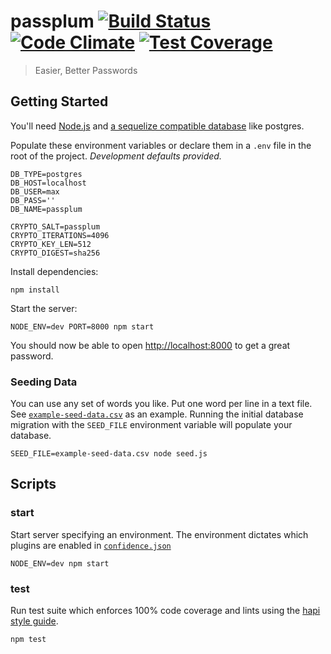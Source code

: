 # passplum [![Build Status](https://travis-ci.org/maxbeatty/passplum.svg)](https://travis-ci.org/maxbeatty/passplum) [![Code Climate](https://codeclimate.com/github/maxbeatty/passplum/badges/gpa.svg)](https://codeclimate.com/github/maxbeatty/passplum) [![Test Coverage](https://codeclimate.com/github/maxbeatty/passplum/badges/coverage.svg)](https://codeclimate.com/github/maxbeatty/passplum)

> Easier, Better Passwords

## Getting Started

You'll need [Node.js](https://nodejs.org/en/) and [a sequelize compatible database](http://sequelize.readthedocs.org/en/latest/docs/getting-started/#installation) like postgres.

Populate these environment variables or declare them in a `.env` file in the root of the project. _Development defaults provided._

```
DB_TYPE=postgres
DB_HOST=localhost
DB_USER=max
DB_PASS=''
DB_NAME=passplum

CRYPTO_SALT=passplum
CRYPTO_ITERATIONS=4096
CRYPTO_KEY_LEN=512
CRYPTO_DIGEST=sha256
```

Install dependencies:

```
npm install
```

Start the server:

```
NODE_ENV=dev PORT=8000 npm start
```

You should now be able to open [http://localhost:8000](http://localhost:8000) to get a great password.

### Seeding Data

You can use any set of words you like. Put one word per line in a text file. See [`example-seed-data.csv`](https://github.com/maxbeatty/passplum/blob/master/example-seed-data.csv) as an example. Running the initial database migration with the `SEED_FILE` environment variable will populate your database.

```
SEED_FILE=example-seed-data.csv node seed.js
```

## Scripts

### start

Start server specifying an environment. The environment dictates which plugins are enabled in [`confidence.json`](https://github.com/maxbeatty/passplum/blob/master/confidence.json)

```
NODE_ENV=dev npm start
```

### test

Run test suite which enforces 100% code coverage and lints using the [hapi style guide](https://github.com/continuationlabs/eslint-plugin-hapi).

```
npm test
```
